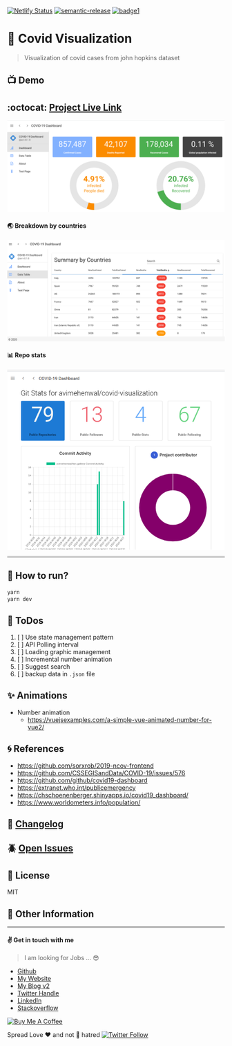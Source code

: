 [![Netlify Status](https://api.netlify.com/api/v1/badges/f262da87-9d4c-46ae-986e-57484e0abcff/deploy-status)](https://app.netlify.com/sites/covid-visualization/deploys)
[![semantic-release](https://img.shields.io/badge/%20%20%F0%9F%93%A6%F0%9F%9A%80-semantic--release-e10079.svg)](https://github.com/semantic-release/semantic-release)
[![badge1][badge1-img]][link1]

[badge1-img]: https://img.shields.io/badge/avi-mehenwal-orange
[link1]: https://github.com/avimehenwal

# :open_file_folder: Covid Visualization

> Visualization of covid cases from john hopkins dataset

## :tv: Demo

## :octocat: [Project Live Link](https://covid-visualization.netlify.app/)

![Home Screen](demo/home_screen.png)

#### :earth_asia: Breakdown by countries

![Country Breakdown](demo/country_breakdown.png)

#### :bar_chart: Repo stats

![Github Repositiry statistics](demo/github-stats.png)

---


## :wrench: How to run?

```
yarn
yarn dev
```

## :pushpin: ToDos

1. [ ] Use state management pattern
2. [ ] API Polling interval
3. [ ] Loading graphic management
4. [ ] Incremental number animation
5. [ ] Suggest search
6. [ ] backup data in `.json` file


## :sparkles: Animations

* Number animation
  * https://vuejsexamples.com/a-simple-vue-animated-number-for-vue2/


## :cyclone: References

* https://github.com/sorxrob/2019-ncov-frontend
* https://github.com/CSSEGISandData/COVID-19/issues/576
* https://github.com/github/covid19-dashboard
* https://extranet.who.int/publicemergency
* https://chschoenenberger.shinyapps.io/covid19_dashboard/
* https://www.worldometers.info/population/


## :date: [Changelog][changelog]

## :beetle: [Open Issues][issue]

## :herb: License

MIT

[url]: https://covid-visualization.netlify.app/
[issue]: https://github.com/avimehenwal/covid-visualization/issues
[changelog]: ./CHANGELOG.md

## :paperclip: Other Information

---


#### :v: Get in touch with me

> I am looking for Jobs ... :sunglasses:

* [Github](https://github.com/avimehenwal/)
* [My Website](https://avimehenwal.in)
* [My Blog v2](https://avimehenwal2.netlify.app/)
* [Twitter Handle](https://twitter.com/avimehenwal)
* [LinkedIn](https://in.linkedin.com/in/avimehenwal)
* [Stackoverflow](https://stackoverflow.com/users/1915935/avi-mehenwal)

<a href="https://www.buymeacoffee.com/F1j07cV" target="_blank"><img src="https://cdn.buymeacoffee.com/buttons/default-orange.png" alt="Buy Me A Coffee" style="height: 51px !important;width: 217px !important;" ></a>

 Spread Love :hearts: and not :no_entry_sign: hatred   [![Twitter Follow](https://img.shields.io/twitter/follow/avimehenwal.svg?style=social)](https://twitter.com/avimehenwal)